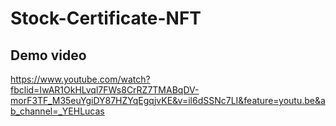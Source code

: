 # Stock-Certificate-NFT
## Demo video
https://www.youtube.com/watch?fbclid=IwAR1OkHLvql7FWs8CrRZ7TMABqDV-morF3TF_M35euYgiDY87HZYqEgqjvKE&v=il6dSSNc7LI&feature=youtu.be&ab_channel=_YEHLucas
